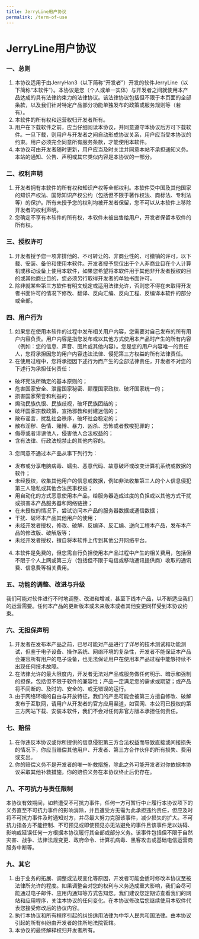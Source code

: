 ```yaml
---
title: JerryLine用户协议
permalink: /term-of-use
---
```

# JerryLine用户协议
### 一、总则

1. 本协议适用于由JerryHan3（以下简称“开发者”）开发的软件JerryLine（以下简称“本软件”）。本协议是您（个人或单一实体）与开发者之间就使用本产品达成的具有法律约束力的法律协议。该法律协议包括但不限于本页面的全部条款，以及我们针对特定产品部分功能单独发布的政策或服务规则等（若有）。
2. 本软件的所有权和运营权归开发者所有。
3. 用户在下载软件之前，应当仔细阅读本协议，并同意遵守本协议后方可下载软件。一旦下载，则用户与开发者之间自动形成协议关系，用户应当受本协议的约束。用户必须完全同意所有服务条款，才能使用本软件。
4. 本协议可由开发者随时更新，用户应当及时关注并同意本站不承担通知义务。本站的通知、公告、声明或其它类似内容是本协议的一部分。

### 二、权利声明

1. 开发者拥有本软件的所有权和知识产权等全部权利。本软件受中国及其他国家的知识产权法、国际知识产权公约（包括但不限于著作权法、商标法、专利法等）的保护。所有未授予您的权利均被开发者保留，您不可以从本软件上移除开发者的权利声明。
2. 您确定不享有本软件的所有权，本软件未被出售给用户，开发者保留本软件的所有权。

### 三、授权许可

1. 开发者授予您一项非排他的、不可转让的、非商业性的、可撤销的许可，以下载、安装、备份和使用本软件。开发者授予您仅出于个人非商业目在个人计算机或移动设备上使用本软件，如果您希望将本软件用于其他非开发者授权的目的或其他商业目的，您必须另行取得开发者的单独书面许可。
2. 除非就某些第三方软件有明文规定或适用法律允许，否则您不得在未取得开发者书面许可的情况下修改、翻译、反向汇编、反向工程、反编译本软件的部分或全部。

### 四、用户行为
1. 如果您在使用本软件的过程中发布相关用户内容，您需要对自己发布的所有用户内容负责。用户内容是指您发布或以其他方式使用本产品时产生的所有内容（例如：您的信息、声音、图片或其他内容）。您是您的用户内容唯一的责任人，您将承担因您的用户内容违法法律、侵犯第三方权益的所有法律责任。
2. 在使用过程中，您将承担因下述行为而产生的全部法律责任，开发者不对您的下述行为承担任何责任：
* 破坏宪法所确定的基本原则的；
* 危害国家安全、泄露国家秘密、颠覆国家政权、破坏国家统一的；
* 损害国家荣誉和利益的；
* 煽动民族仇恨、民族歧视，破坏民族团结的；
* 破坏国家宗教政策，宣扬邪教和封建迷信的；
* 散布谣言，扰乱社会秩序，破坏社会稳定的；
* 散布淫秽、色情、赌博、暴力、凶杀、恐怖或者教唆犯罪的；
* 侮辱或者诽谤他人，侵害他人合法权益的；
* 含有法律、行政法规禁止的其他内容的。
3. 您同意不通过本产品从事下列行为：
* 发布或分享电脑病毒、蠕虫、恶意代码、故意破坏或改变计算机系统或数据的软件；
* 未经授权，收集其他用户的信息或数据，例如非法收集第三人的个人信息侵犯第三人隐私或其他合法民事权益；
* 用自动化的方式恶意使用本产品，给服务器造成过度的负担或以其他方式干扰或损害本产品服务器和网络链接；
* 在未授权的情况下，尝试访问本产品的服务器数据或通信数据；
* 干扰、破坏本产品其他用户的使用；
* 未经开发者授权，修改、破解、反编译、反汇编、逆向工程本产品，发布本产品的修改版、破解版等；
* 未经开发者授权，擅自将本软件上传到其他公开网络平台。
4. 本软件是免费的，但您需自行负担使用本产品过程中产生的相关费用，包括但不限于个人上网或第三方（包括但不限于电信或移动通讯提供商）收取的通讯费、信息费等相关费用。

### 五、功能的调整、改进与升级
我们可能对软件进行不时地调整、改进和增减，甚至下线本产品，以不断适应我们的运营需要。任何本产品的更新版本或未来版本或者其他变更同样受到本协议约束。

### 六、无担保声明
1. 开发者在发布本产品之前，已尽可能对产品进行了详尽的技术测试和功能测试，但鉴于电子设备、操作系统、网络环境的复杂性，开发者不能保证本产品会兼容所有用户的电子设备，也无法保证用户在使用本产品过程中能够持续不出现任何技术故障。
2. 在法律允许的最大限度内，开发者无法对产品或服务做任何明示、暗示和强制的担保，包括但不限于软件的兼容性；产品一定满足您的需求或期望；或产品将不间断的、及时的、安全的、或无错误的运行。
3. 由于网络环境的自由与开放特征，我们的产品可能会被第三方擅自修改、破解发布于互联网，请用户从开发者的官方应用渠道，如官网、本公司已授权的第三方网站下载、安装本软件，我们不会对任何非官方版本承担任何责任。

### 七、赔偿
1. 在你违反本协议或你所提供的信息侵犯第三方合法权益而导致直接或间接损失的情况下，你应当赔偿其他用户、开发者、第三方合作伙伴的所有损失、费用或支出。
2. 你的赔偿义务不是开发者的唯一补救措施，除此之外可能开发者对你依据本协议采取其他补救措施，你的赔偿义务在本协议终止后仍存在。

### 八、不可抗力与责任限制
本协议有效期间，如若遭受不可抗力事件，任何一方可暂行中止履行本协议项下的义务直至不可抗力事件的影响消除，并且遭受方无需为此承担违约责任，但应及时将不可抗力事件及时通知对方，并尽最大努力克服该事件，减少损失的扩大。不可抗力指各方不能控制、不可预见或即使预见亦无法避免的事件且该事件足以妨碍、影响或延误任何一方根据本协议履行其全部或部分义务。该事件包括但不限于自然灾害、战争、法律法规变更、政府命令、计算机病毒、黑客攻击或基础电信运营商服务中断等。

### 九、其它
1. 由于业务的拓展、调整或法规变化等原因，开发者可能会适时修改本协议至被法律所允许的程度。如果调整会对您的权利与义务造成重大影响，我们会尽可能通过电子邮件、应用内通知等方式告知您。我们建议您定期访查看我们的网站和应用程序，关注本协议的任何变化。在本协议修改后您继续使用本软件代表您接受修改后的协议内容。
2. 执行本协议和所有程序引起的纠纷适用法律为中华人民共和国法律。由本协议引起的所有纠纷由开发者的住所地法院管辖。
3. 本协议的最终解释权归开发者所有。
